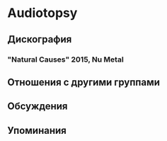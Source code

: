 # Audiotopsy



## Дискография

### "Natural Causes" 2015, Nu Metal




## Отношения с другими группами


## Обсуждения


## Упоминания

